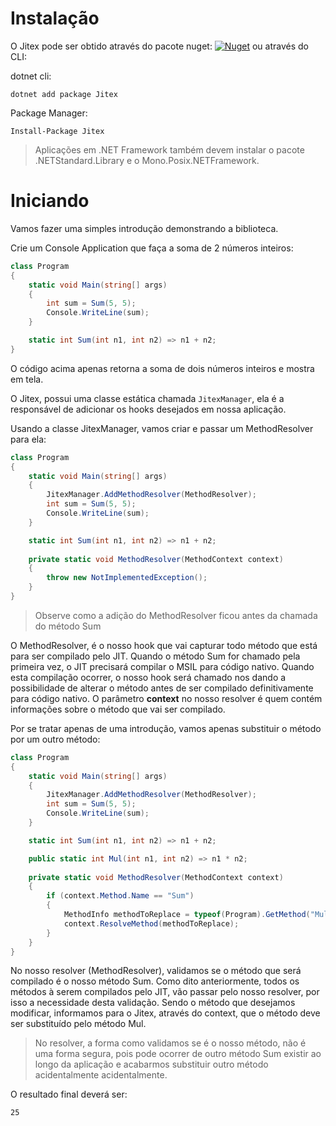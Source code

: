 # Instalação

O Jitex pode ser obtido através do pacote nuget: [![Nuget](https://img.shields.io/nuget/vpre/Jitex)](https://www.nuget.org/packages/Jitex/) ou através do CLI:

dotnet cli:

`dotnet add package Jitex`

Package Manager:

`Install-Package Jitex`

> Aplicações em .NET Framework também devem instalar o pacote .NETStandard.Library e o Mono.Posix.NETFramework.

# Iniciando

Vamos fazer uma simples introdução demonstrando a biblioteca.

Crie um Console Application que faça a soma de 2 números inteiros:

```csharp
class Program
{
    static void Main(string[] args)
    {
        int sum = Sum(5, 5);
        Console.WriteLine(sum);
    }

    static int Sum(int n1, int n2) => n1 + n2;
}
```

O código acima apenas retorna a soma de dois números inteiros e mostra em tela.

O Jitex, possui uma classe estática chamada `JitexManager`, ela é a responsável de adicionar os hooks desejados em nossa aplicação.

Usando a classe JitexManager, vamos criar e passar um MethodResolver para ela:

```csharp
class Program
{
    static void Main(string[] args)
    {
        JitexManager.AddMethodResolver(MethodResolver);
        int sum = Sum(5, 5);
        Console.WriteLine(sum);
    }

    static int Sum(int n1, int n2) => n1 + n2;
    
    private static void MethodResolver(MethodContext context)
    {
        throw new NotImplementedException();
    }
}
```

> Observe como a adição do MethodResolver ficou antes da chamada do método Sum

O MethodResolver, é o nosso hook que vai capturar todo método que está para ser compilado pelo JIT. Quando o método Sum for chamado pela primeira vez, o JIT precisará compilar o MSIL para código nativo. Quando esta compilação ocorrer, o nosso hook será chamado nos dando a possibilidade de alterar o método antes de ser compilado definitivamente para código nativo. O parâmetro **context** no nosso resolver é quem contém informações sobre o método que vai ser compilado.

Por se tratar apenas de uma introdução, vamos apenas substituir o método por um outro método:

```csharp
class Program
{
    static void Main(string[] args)
    {
        JitexManager.AddMethodResolver(MethodResolver);
        int sum = Sum(5, 5);
        Console.WriteLine(sum);
    }

    static int Sum(int n1, int n2) => n1 + n2;

    public static int Mul(int n1, int n2) => n1 * n2;
    
    private static void MethodResolver(MethodContext context)
    {
        if (context.Method.Name == "Sum")
        {
            MethodInfo methodToReplace = typeof(Program).GetMethod("Mul");
            context.ResolveMethod(methodToReplace);
        }
    }
}
```

No nosso resolver (MethodResolver), validamos se o método que será compilado é o nosso método Sum. Como dito anteriormente, todos os métodos à serem compilados pelo JIT, vão passar pelo nosso resolver, por isso a necessidade desta validação. Sendo o método que desejamos modificar, informamos para o Jitex, através do context, que o método deve ser substituído pelo método Mul.

> No resolver, a forma como validamos se é o nosso método, não é uma forma segura, pois pode ocorrer de outro método Sum existir ao longo da aplicação e acabarmos substituir outro método acidentalmente acidentalmente.

O resultado final deverá ser:

```bash
25
```

